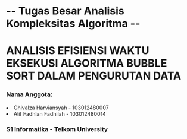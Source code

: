 # -- Tugas Besar Analisis Kompleksitas Algoritma --

<h1>ANALISIS EFISIENSI WAKTU EKSEKUSI ALGORITMA BUBBLE SORT DALAM PENGURUTAN DATA </h1>


<h3>Nama Anggota: </h3>
<li>Ghivalza Harviansyah - 103012480007</li>
<li> Alif Fadhlan Fadhilah - 103012480014</li>
<h3>S1 Informatika - Telkom University</h3>
